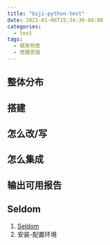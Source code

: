 ```yaml
---
title: "biji-python-test"
date: 2022-01-06T15:34:30-04:00
categories:
  - test
tags:
  - 框架熟悉
  - 搭建思路
---
```

## 整体分布
## 搭建
## 怎么改/写
## 怎么集成
## 输出可用报告

## Seldom
1. [Seldom](https://github.com/SeldomQA/seldom/blob/master/docs/create_project.md)
2. 安装-配置环境
